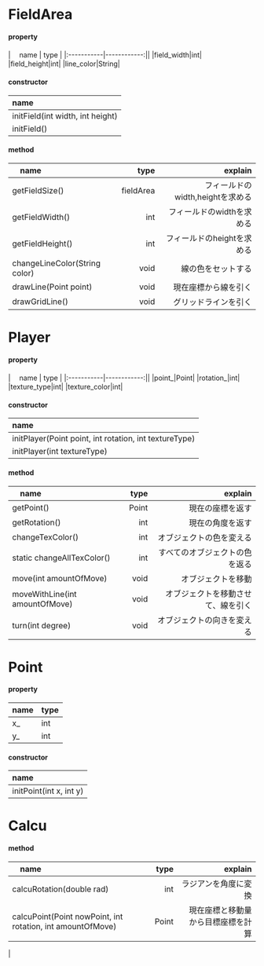 
# FieldArea

#### property
| 　name   | type    |
|:-----------|------------:||
|field_width|int|
|field_height|int|
|line_color|String|

#### constructor
|name|
|:---|
|initField(int width, int height)|
|initField()|

#### method
| 　name   | type    |explain |
|:-----------|------------:|-------:|
|getFieldSize()|fieldArea|フィールドのwidth,heightを求める|
|getFieldWidth()|int|フィールドのwidthを求める|
|getFieldHeight()|int|フィールドのheightを求める|
|changeLineColor(String color)|void|線の色をセットする|
|drawLine(Point point)|void|現在座標から線を引く|
|drawGridLine()|void|グリッドラインを引く|




# Player

#### property
| 　name   | type    |
|:-----------|------------:||
|point_|Point|
|rotation_|int|
|texture_type|int|
|texture_color|int|

#### constructor
|name|
|:---|
|initPlayer(Point point, int rotation, int textureType)|
|initPlayer(int textureType)|

#### method
| 　name   | type    |explain |
|:-----------|------------:|-------:|
|getPoint()|Point|現在の座標を返す|
|getRotation()|int|現在の角度を返す|
|changeTexColor()|int|オブジェクトの色を変える|
|static changeAllTexColor()|int |すべてのオブジェクトの色を返る|
|move(int amountOfMove)|void|オブジェクトを移動|
|moveWithLine(int amountOfMove)|void|オブジェクトを移動させて、線を引く|
|turn(int degree)|void|オブジェクトの向きを変える|


# Point

#### property
|name|type|
|:--|:---|
|x_|int|
|y_|int|

#### constructor
|name|
|:---|
|initPoint(int x, int y)|


# Calcu

#### method
| 　name   | type    |explain |
|:-----------|------------:|-------:|
|calcuRotation(double rad)|int|ラジアンを角度に変換|
|calcuPoint(Point nowPoint, int rotation, int amountOfMove)|Point|現在座標と移動量から目標座標を計算|
|
